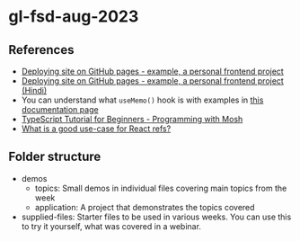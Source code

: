 # gl-fsd-aug-2023

## References

-   [Deploying site on GitHub pages - example, a personal frontend project](https://www.youtube.com/watch?v=OltY8JIaP-4)
-   [Deploying site on GitHub pages - example, a personal frontend project (Hindi)](https://www.youtube.com/watch?v=4eMnz8VbgyM)
-   You can understand what `useMemo()` hook is with examples in [this documentation page](https://react.dev/reference/react/useMemo)
-   [TypeScript Tutorial for Beginners - Programming with Mosh](https://www.youtube.com/watch?v=d56mG7DezGs)
-   [What is a good use-case for React refs?](https://react.dev/learn/manipulating-the-dom-with-refs)

## Folder structure

-   demos
    -   topics: Small demos in individual files covering main topics from the week
    -   application: A project that demonstrates the topics covered
-   supplied-files: Starter files to be used in various weeks. You can use this to try it yourself, what was covered in a webinar.
